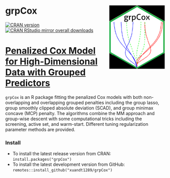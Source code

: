 <!-- README.md is generated from README.Rmd. Please edit that file -->

# grpCox <img src="man/figures/logo.png" width = "175" height = "200" align="right" />

<!-- badges: start -->

[![CRAN version](https://img.shields.io/cran/v/grpCox?logo=R)](https://cran.r-project.org/web/packages/grpCox/index.html)
[![CRAN RStudio mirror overall downloads](http://cranlogs.r-pkg.org/badges/grand-total/grpCox)](http://www.r-pkg.org/pkg/grpCox)
<!-- [![downloads](https://cranlogs.r-pkg.org/badges/grpCox)](https://cran.r-project.org/package=grpCox) -->

# [Penalized Cox Model for High-Dimensional Data with Grouped Predictors](https://cran.r-project.org/web/packages/grpCox/index.html)

`grpCox` is an R package fitting the penalized Cox models with both non-overlapping and overlapping grouped penalties including the group lasso, group smoothly clipped absolute deviation (SCAD), and group minimax concave (MCP) penalty. The algorithms combine the MM approach and group-wise descent with some computational tricks including the screening, active set, and warm-start. Different tuning regularization parameter methods are provided.


### Install

* To install the latest release version from CRAN: `install.packages("grpCox")`
* To install the latest development version from GitHub: `remotes::install_github("xuandt1289/grpCox")`
